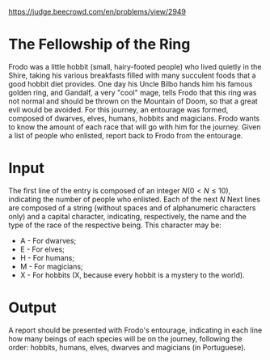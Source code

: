https://judge.beecrowd.com/en/problems/view/2949

# The Fellowship of the Ring

Frodo was a little hobbit (small, hairy-footed people) who lived quietly in the
Shire, taking his various breakfasts filled with many succulent foods that a
good hobbit diet provides. One day his Uncle Bilbo hands him his famous golden
ring, and Gandalf, a very "cool" mage, tells Frodo that this ring was not normal
and should be thrown on the Mountain of Doom, so that a great evil would be
avoided. For this journey, an entourage was formed, composed of dwarves, elves,
humans, hobbits and magicians. Frodo wants to know the amount of each race that
will go with him for the journey. Given a list of people who enlisted, report
back to Frodo from the entourage.

# Input

The first line of the entry is composed of an integer $N (0 \lt N \leq 10)$,
indicating the number of people who enlisted. Each of the next $N$ Next lines
are composed of a string (without spaces and of alphanumeric characters only)
and a capital character, indicating, respectively, the name and the type of the
race of the respective being. This character may be:

 - A - For dwarves;
 - E - For elves;
 - H - For humans;
 - M - For magicians;
 - X - For hobbits (X, because every hobbit is a mystery to the world).

# Output

A report should be presented with Frodo's entourage, indicating in each line how
many beings of each species will be on the journey, following the order:
hobbits, humans, elves, dwarves and magicians (in Portuguese).
